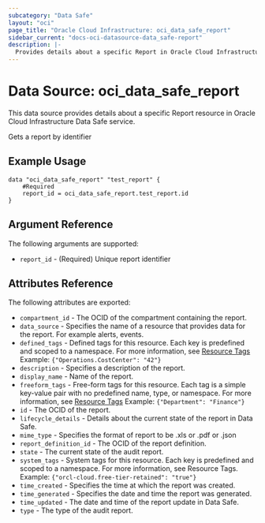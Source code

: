 ```yaml
---
subcategory: "Data Safe"
layout: "oci"
page_title: "Oracle Cloud Infrastructure: oci_data_safe_report"
sidebar_current: "docs-oci-datasource-data_safe-report"
description: |-
  Provides details about a specific Report in Oracle Cloud Infrastructure Data Safe service
---
```


# Data Source: oci_data_safe_report
This data source provides details about a specific Report resource in Oracle Cloud Infrastructure Data Safe service.

Gets a report by identifier

## Example Usage

```hcl
data "oci_data_safe_report" "test_report" {
	#Required
	report_id = oci_data_safe_report.test_report.id
}
```

## Argument Reference

The following arguments are supported:

* `report_id` - (Required) Unique report identifier


## Attributes Reference

The following attributes are exported:

* `compartment_id` - The OCID of the compartment containing the report.
* `data_source` - Specifies the name of a resource that provides data for the report. For example alerts, events.
* `defined_tags` - Defined tags for this resource. Each key is predefined and scoped to a namespace. For more information, see [Resource Tags](https://docs.cloud.oracle.com/iaas/Content/General/Concepts/resourcetags.htm) Example: `{"Operations.CostCenter": "42"}` 
* `description` - Specifies a description of the report.
* `display_name` - Name of the report.
* `freeform_tags` - Free-form tags for this resource. Each tag is a simple key-value pair with no predefined name, type, or namespace. For more information, see [Resource Tags](https://docs.cloud.oracle.com/iaas/Content/General/Concepts/resourcetags.htm)  Example: `{"Department": "Finance"}` 
* `id` - The OCID of the report.
* `lifecycle_details` - Details about the current state of the report in Data Safe.
* `mime_type` - Specifies the format of report to be .xls or .pdf or .json
* `report_definition_id` - The OCID of the report definition.
* `state` - The current state of the audit report.
* `system_tags` - System tags for this resource. Each key is predefined and scoped to a namespace. For more information, see Resource Tags. Example: `{"orcl-cloud.free-tier-retained": "true"}` 
* `time_created` - Specifies the time at which the report was created.
* `time_generated` - Specifies the date and time the report was generated.
* `time_updated` - The date and time of the report update in Data Safe.
* `type` - The type of the audit report.

